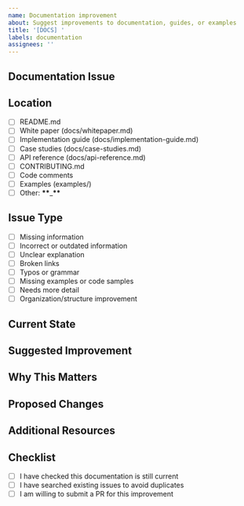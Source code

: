 ```yaml
---
name: Documentation improvement
about: Suggest improvements to documentation, guides, or examples
title: '[DOCS] '
labels: documentation
assignees: ''
---
```


## Documentation Issue

<!-- What documentation needs improvement? -->

## Location

<!-- Where is this documentation located? -->

- [ ] README.md
- [ ] White paper (docs/whitepaper.md)
- [ ] Implementation guide (docs/implementation-guide.md)
- [ ] Case studies (docs/case-studies.md)
- [ ] API reference (docs/api-reference.md)
- [ ] CONTRIBUTING.md
- [ ] Code comments
- [ ] Examples (examples/)
- [ ] Other: **\*\***\_**\*\***

## Issue Type

<!-- Check all that apply -->

- [ ] Missing information
- [ ] Incorrect or outdated information
- [ ] Unclear explanation
- [ ] Broken links
- [ ] Typos or grammar
- [ ] Missing examples or code samples
- [ ] Needs more detail
- [ ] Organization/structure improvement

## Current State

<!-- What does the documentation currently say? Quote or link to it -->

## Suggested Improvement

<!-- How should it be improved? Be specific -->

## Why This Matters

<!-- Who would benefit from this improvement? How? -->

## Proposed Changes

<!-- If you want to submit a PR, outline the changes you'd make -->

## Additional Resources

<!-- Links to related documentation, examples, or references -->

## Checklist

- [ ] I have checked this documentation is still current
- [ ] I have searched existing issues to avoid duplicates
- [ ] I am willing to submit a PR for this improvement
